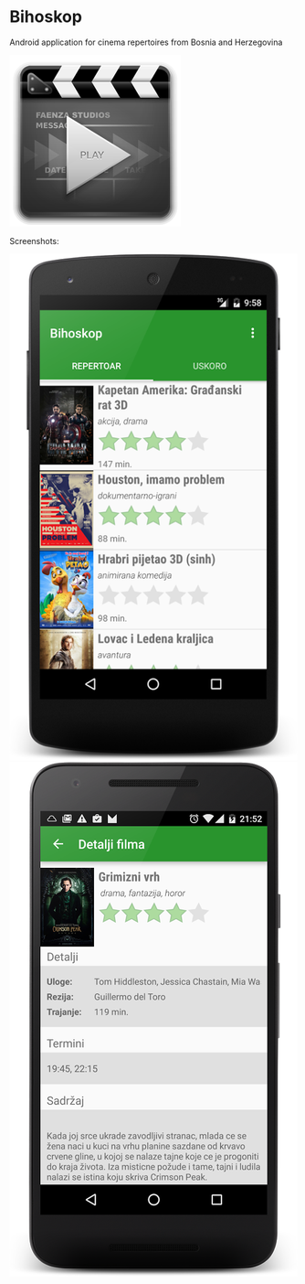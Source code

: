 # Bihoskop
Android application for cinema repertoires from Bosnia and Herzegovina

[![Bihoskop icon](https://raw.githubusercontent.com/bojandevic/bihoskop/master/images/icon.png)](https://play.google.com/store/apps/details?id=com.bojandevic.bihoskop)

Screenshots: 

[![Screenshot1](https://raw.githubusercontent.com/bojandevic/bihoskop/master/images/screenshot1.png)](https://play.google.com/store/apps/details?id=com.bojandevic.bihoskop) [![Screenshot2](https://raw.githubusercontent.com/bojandevic/bihoskop/master/images/screenshot2.png)](https://play.google.com/store/apps/details?id=com.bojandevic.bihoskop)
